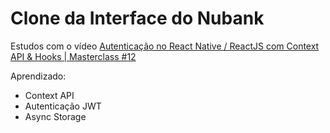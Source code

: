 # Clone da Interface do Nubank

Estudos com o vídeo [Autenticação no React Native / ReactJS com Context API & Hooks | Masterclass #12](https://youtu.be/KISMYYXSIX8)

Aprendizado:

- Context API
- Autenticação JWT
- Async Storage
